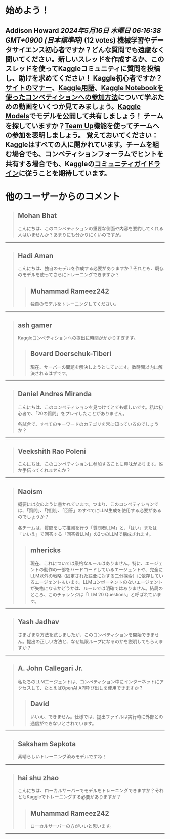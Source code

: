 # 始めよう！
**Addison Howard** *2024年5月16日 木曜日 06:16:38 GMT+0900 (日本標準時)* (12 votes)
機械学習やデータサイエンス初心者ですか？どんな質問でも遠慮なく聞いてください。新しいスレッドを作成するか、このスレッドを使ってKaggleコミュニティに質問を投稿し、助けを求めてください！
Kaggle初心者ですか？[サイトのマナー](https://www.youtube.com/watch?v=aIus8si_Et0)、[Kaggle用語](https://www.youtube.com/watch?v=sEJHyuWKd-s)、[Kaggle Notebookを使ったコンペティションへの参加方法](https://www.youtube.com/watch?&v=GJBOMWpLpTQ)について学ぶための動画をいくつか見てみましょう。[Kaggle Models](https://www.kaggle.com/docs/models#publishing-a-model)でモデルを公開して共有しましょう！
チームを探していますか？[Team Up](https://www.kaggle.com/discussions/product-feedback/341195)機能を使ってチームへの参加を表明しましょう。
覚えておいてください：Kaggleはすべての人に開かれています。チームを組む場合でも、コンペティションフォーラムでヒントを共有する場合でも、Kaggleの[コミュニティガイドライン](https://www.kaggle.com/community-guidelines)に従うことを期待しています。
---
# 他のユーザーからのコメント
> ## Mohan Bhat
> 
> こんにちは、このコンペティションの重要な側面や内容を要約してくれる人はいませんか？あまりにも分かりにくいのですが。
> 
> 
> 
---
> ## Hadi Aman
> 
> こんにちは、独自のモデルを作成する必要がありますか？それとも、既存のモデルを使ってさらにトレーニングできますか？
> 
> 
> 
> > ## Muhammad Rameez242
> > 
> > 独自のモデルをトレーニングしてください。
> > 
> > 
> > 
---
> ## ash gamer
> 
> Kaggleコンペティションへの提出に時間がかかりすぎます。
> 
> 
> 
> > ## Bovard Doerschuk-Tiberi
> > 
> > 現在、サーバーの問題を解決しようとしています。数時間以内に解決されるはずです。
> > 
> > 
> > 
---
> ## Daniel Andres Miranda
> 
> こんにちは、このコンペティションを見つけてとても嬉しいです。私は初心者で、「20の質問」をプレイしたことがありません。
> 
> 各試合で、すべてのキーワードのカテゴリを常に知っているのでしょうか？
> 
> 
> 
---
> ## Veekshith Rao Poleni
> 
> こんにちは、このコンペティションに参加することに興味があります。誰か手伝ってくれませんか？
> 
> 
> 
---
> ## Naoism
> 
> 概要には次のように書かれています。つまり、このコンペティションでは、「質問」、「推測」、「回答」のすべてにLLM生成を使用する必要があるのでしょうか？
> 
> 各チームは、質問をして推測を行う「質問者LLM」と、「はい」または「いいえ」で回答する「回答者LLM」の2つのLLMで構成されます。
> 
> 
> 
> > ## mhericks
> > 
> > 現在、これについては厳格なルールはありません。特に、エージェントの動作の一部をハードコードしているエージェントや、完全にLLM以外の戦略（固定された語彙に対する二分探索）に依存しているエージェントもいます。LLMコンポーネントのないエージェントが失格になるかどうかは、ルールでは明確ではありません。結局のところ、このチャレンジは「LLM 20 Questions」と呼ばれています。
> > 
> > 
> > 
---
> ## Yash Jadhav
> 
> さまざまな方法を試しましたが、このコンペティションを開始できません。提出の正しい方法と、なぜ無限ループになるのかを説明してもらえますか？
> 
> 
> 
---
> ## A. John Callegari Jr.
> 
> 私たちのLLMエージェントは、コンペティション中にインターネットにアクセスして、たとえばOpenAI API呼び出しを使用できますか？
> 
> 
> 
> > ## David
> > 
> > いいえ、できません。仕様では、提出ファイルは実行時に外部との通信ができないとされています。
> > 
> > 
> > 
---
> ## Saksham Sapkota
> 
> 素晴らしいトレーニング済みモデルですね！
> 
> 
> 
---
> ## hai shu zhao
> 
> こんにちは、ローカルサーバーでモデルをトレーニングできますか？それともKaggleでトレーニングする必要がありますか？
> 
> 
> 
> > ## Muhammad Rameez242
> > 
> > ローカルサーバーの方がいいと思います。
> > 
> > 
> > 
---

